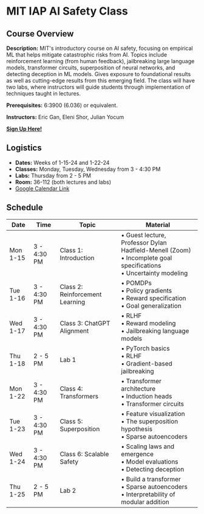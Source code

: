 # MIT IAP AI Safety Class

## Course Overview
**Description:**
MIT's introductory course on AI safety, focusing on empirical ML that helps mitigate catastrophic risks from AI. Topics include reinforcement learning (from human feedback), jailbreaking large language models, transformer circuits, superposition of neural networks, and detecting deception in ML models. Gives exposure to foundational results as well as cutting-edge results from this emerging field. The class will have two labs, where instructors will guide students through implementation of techniques taught in lectures.

**Prerequisites:** 6:3900 (6.036) or equivalent.

**Instructors:** Eric Gan, Eleni Shor, Julian Yocum

[**Sign Up Here!**](https://airtable.com/appCd9uvVxX9xligA/pagphKGGP0YKlo4P0/form)

## Logistics
- **Dates:** Weeks of 1-15-24 and 1-22-24
- **Classes:** Monday, Tuesday, Wednesday from 3 - 4:30 PM
- **Labs:** Thursday from 2 - 5 PM
- **Room:** 36-112 (both lectures and labs)
- [Google Calendar Link](https://calendar.google.com/calendar/u/0?cid=YmYwMWNjY2FmMGE0YjQxZTg4MGJhMjYyYWVkMWEwNzAwZGYzNTFjNTc3Mjc2YTU2OTRmYzQ1ZDkzZjJiYTFiYUBncm91cC5jYWxlbmRhci5nb29nbGUuY29t)

## Schedule

| Date     | Time        | Topic                                   | Material                                                                                        |
|----------|-------------|-----------------------------------------|-------------------------------------------------------------------------------------------------|
| Mon 1-15 | 3 - 4:30 PM | Class 1: Introduction                   | • Guest lecture, Professor Dylan Hadfield-Menell (Zoom)<br>• Incomplete goal specifications<br>• Uncertainty modeling                                         |
| Tue 1-16 | 3 - 4:30 PM | Class 2: Reinforcement Learning         | • POMDPs<br>• Policy gradients<br>• Reward specification<br>• Goal generalization               |
| Wed 1-17 | 3 - 4:30 PM | Class 3: ChatGPT Alignment              | • RLHF<br>• Reward modeling<br>• Jailbreaking language models                                     |
| Thu 1-18 | 2 - 5 PM    | Lab 1                                   | • PyTorch basics<br>• RLHF<br>• Gradient-based jailbreaking                                                    |
| Mon 1-22 | 3 - 4:30 PM | Class 4: Transformers                   | • Transformer architecture<br>• Induction heads<br>• Transformer circuits                       |
| Tue 1-23 | 3 - 4:30 PM | Class 5: Superposition                  | • Feature visualization<br>• The superposition hypothesis<br>• Sparse autoencoders              |
| Wed 1-24 | 3 - 4:30 PM | Class 6: Scalable Safety             | • Scaling laws and emergence<br>• Model evaluations<br>• Detecting deception                    |
| Thu 1-25 | 2 - 5 PM    | Lab 2                                   | • Build a transformer<br>• Sparse autoencoders<br>• Interpretability of modular addition                            |
